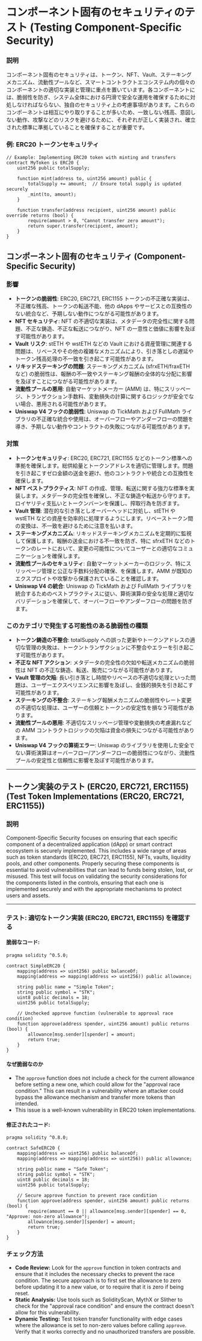 # コンポーネント固有のセキュリティのテスト (Testing Component-Specific Security)

### **説明**
コンポーネント固有のセキュリティは、トークン、NFT、Vault、ステーキングメカニズム、流動性プールなど、スマートコントラクトエコシステム内の個々のコンポーネントの適切な実装と管理に重点を置いています。各コンポーネントには、脆弱性を防ぎ、システム全体における円滑で安全な運用を確保するために対処しなければならない、独自のセキュリティ上の考慮事項があります。これらのコンポーネントは相互にやり取りすることが多いため、一致しない残高、意図しない動作、攻撃などのリスクを避けるために、それぞれが正しく実装され、確立された標準に準拠していることを確保することが重要です。

### **例: ERC20 トークンセキュリティ**
```solidity
// Example: Implementing ERC20 token with minting and transfers
contract MyToken is ERC20 {
    uint256 public totalSupply;

    function mint(address to, uint256 amount) public {
        totalSupply += amount;  // Ensure total supply is updated securely
        _mint(to, amount);
    }

    function transfer(address recipient, uint256 amount) public override returns (bool) {
        require(amount > 0, "Cannot transfer zero amount");
        return super.transfer(recipient, amount);
    }
}
```

## **コンポーネント固有のセキュリティ (Component-Specific Security)**

### **影響**
- **トークンの脆弱性**: ERC20, ERC721, ERC1155 トークンの不正確な実装は、不正確な残高、トークンの転送不能、他の dApps やサービスとの互換性のない統合など、予期しない動作につながる可能性があります。
- **NFT セキュリティ**: NFT の不適切な実装は、メタデータの完全性に関する問題、不正な鋳造、不正な転送につながり、NFT の一意性と価値に影響を及ぼす可能性があります。
- **Vault リスク**: stETH や wstETH などの Vault における資産管理に関連する問題は、リベースやその他の複雑なメカニズムにより、引き落としの遅延やトークン残高処理の不一致を引き起こす可能性があります。
- **リキッドステーキングの問題**: ステーキングメカニズム (sfrxETH/fraxETH など) の脆弱性は、報酬の不一致やステーキング報酬の全体的な分配に影響を及ぼすことにつながる可能性があります。
- **流動性プールの悪用**: 自動マーケットメーカー (AMM) は、特にスリッページ、トランザクション手数料、変動損失の計算に関するロジックが安全でない場合、悪用される可能性があります。
- **Uniswap V4 フックの脆弱性**: Uniswap の TickMath および FullMath ライブラリの不正確な統合や使用は、オーバーフローやアンダーフローの問題を導き、予期しない動作やコントラクトの失敗につながる可能性があります。

### **対策**
- **トークンセキュリティ**: ERC20, ERC721, ERC1155 などのトークン標準への準拠を確保します。総供給量とトークンアドレスを適切に管理します。問題を引き起こすゼロ金額の送金を避け、他のコントラクトや統合との互換性を確保します。
- **NFT ベストプラクティス**: NFT の作成、管理、転送に関する強力な標準を実装します。メタデータの完全性を確保し、不正な鋳造や転送から守ります。ロイヤリティ支払いとトークンバーンを保護し、搾取行為を防ぎます。
- **Vault 管理**: 潜在的な引き落としオーバーヘッドに対処し、stETH や wstETH などの資産を効率的に処理するようにします。リベーストークン間の変換は、不一致を避けるために注意を払います。
- **ステーキングメカニズム**: リキッドステーキングメカニズムを定期的に監視して保護します。報酬の送金における不一致を防ぎ、特に sfrxETH などのトークンのレートにおいて、変更の可能性についてユーザーとの適切なコミュニケーションを確保します。
- **流動性プールのセキュリティ**: 自動マーケットメーカーのロジック、特にスリッページ管理と公正な手数料分配の確保、を保護します。AMM が既知のエクスプロイトや攻撃から保護されていることを確認します。
- **Uniswap V4 の統合**: Uniswap の TickMath および FullMath ライブラリを統合するためのベストプラクティスに従い、算術演算の安全な処理と適切なバリデーションを確保して、オーバーフローやアンダーフローの問題を防ぎます。

### **このカテゴリで発生する可能性のある脆弱性の種類**
- **トークン鋳造の不整合**: totalSupply への誤った更新やトークンアドレスの適切な管理の失敗は、トークントランザクションに不整合やエラーを引き起こす可能性があります。
- **不正な NFT アクション**: メタデータの完全性の欠如や転送メカニズムの脆弱性は NFT の不正な鋳造、転送、販売につながる可能性があります。
- **Vault 管理の欠陥**: 長い引き落とし時間やリベースの不適切な処理といった問題は、ユーザーエクスペリエンスに影響を及ぼし、金銭的損失を引き起こす可能性があります。
- **ステーキングの不整合**: ステーキング報酬メカニズムの脆弱性やレート変更の不適切な処理は、ユーザーの信頼とトークンの安定性を損なう可能性があります。
- **流動性プールの悪用**: 不適切なスリッページ管理や変動損失の考慮漏れなどの AMM コントラクトロジックの欠陥は資金の損失につながる可能性があります。
- **Uniswap V4 フックの算術エラー**: Uniswap のライブラリを使用した安全でない算術演算はオーバーフロー/アンダーフローの脆弱性につながり、流動性プールの安定性と信頼性に影響を及ぼす可能性があります。


---

## トークン実装のテスト (ERC20, ERC721, ERC1155) (Test Token Implementations (ERC20, ERC721, ERC1155))


### **説明**
Component-Specific Security focuses on ensuring that each specific component of a decentralized application (dApp) or smart contract ecosystem is securely implemented. This includes a wide range of areas such as token standards (ERC20, ERC721, ERC1155), NFTs, vaults, liquidity pools, and other components. Properly securing these components is essential to avoid vulnerabilities that can lead to funds being stolen, lost, or misused. This test will focus on validating the security considerations for the components listed in the controls, ensuring that each one is implemented securely and with the appropriate mechanisms to protect users and assets.

---

### **テスト: 適切なトークン実装 (ERC20, ERC721, ERC1155) を確認する**

#### 脆弱なコード:

```solidity
pragma solidity ^0.5.0;

contract SimpleERC20 {
    mapping(address => uint256) public balanceOf;
    mapping(address => mapping(address => uint256)) public allowance;
    
    string public name = "Simple Token";
    string public symbol = "STK";
    uint8 public decimals = 18;
    uint256 public totalSupply;
    
    // Unchecked approve function (vulnerable to approval race condition)
    function approve(address spender, uint256 amount) public returns (bool) {
        allowance[msg.sender][spender] = amount;
        return true;
    }
}
```

#### **なぜ脆弱なのか**
- The `approve` function does not include a check for the current allowance before setting a new one, which could allow for the "approval race condition." This can result in a vulnerability where an attacker could bypass the allowance mechanism and transfer more tokens than intended.  
- This issue is a well-known vulnerability in ERC20 token implementations.


#### 修正されたコード:

```solidity
pragma solidity ^0.8.0;

contract SafeERC20 {
    mapping(address => uint256) public balanceOf;
    mapping(address => mapping(address => uint256)) public allowance;
    
    string public name = "Safe Token";
    string public symbol = "STK";
    uint8 public decimals = 18;
    uint256 public totalSupply;
    
    // Secure approve function to prevent race condition
    function approve(address spender, uint256 amount) public returns (bool) {
        require(amount == 0 || allowance[msg.sender][spender] == 0, "Approve: non-zero allowance");
        allowance[msg.sender][spender] = amount;
        return true;
    }
}
```

### **チェック方法**
- **Code Review:** Look for the `approve` function in token contracts and ensure that it includes the necessary checks to prevent the race condition. The secure approach is to first set the allowance to zero before updating it to a new value, or to require that it is zero if being reset.
- **Static Analysis:** Use tools such as SolidityScan, MythX or Slither to check for the "approval race condition" and ensure the contract doesn't allow for this vulnerability.
- **Dynamic Testing:** Test token transfer functionality with edge cases where the allowance is set to non-zero values before calling `approve`. Verify that it works correctly and no unauthorized transfers are possible.
